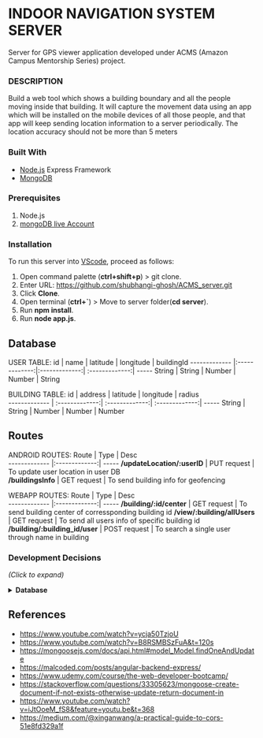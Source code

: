 # INDOOR NAVIGATION SYSTEM SERVER
Server for GPS viewer application developed under ACMS (Amazon Campus Mentorship Series) project.

### DESCRIPTION
Build a web tool which shows a building boundary and all the people moving inside that building. It will capture the movement data using an app which will be installed on the mobile devices of all those people, and that app will keep sending location information to a server periodically. The location accuracy should not be more than 5 meters

### Built With
* [Node.js](https://nodejs.org/en/) Express Framework
* [MongoDB](https://account.mongodb.com/account/login?n=%2Fv2%2F5e8343fb691e4543801d0978&nextHash=%23metrics%2FreplicaSet%2F5e8351951b6cc014eb2fd163%2Fexplorer%2Ftest%2Fposts%2Ffind)

### Prerequisites
1. Node.js
2. [mongoDB live Account](https://account.mongodb.com/account/login?n=%2Fv2%2F5e8343fb691e4543801d0978&nextHash=%23metrics%2FreplicaSet%2F5e8351951b6cc014eb2fd163%2Fexplorer%2Ftest%2Fposts%2Ffind)

### Installation
To run this server into [VScode](https://code.visualstudio.com/), proceed as follows:

1. Open command palette (**ctrl+shift+p**) > git clone.
2. Enter URL: https://github.com/shubhangi-ghosh/ACMS_server.git
3. Click **Clone**.
4. Open terminal (**ctrl+`**) > Move to server folder(**cd server**).
5. Run **npm install**.
6. Run **node app.js**.

## Database
USER TABLE:
 id       |  name | latitude          | longitude  | buildingId
 ------------- |:-------------:|:-------------:| :-------------:| -----
 String | String | Number | Number | String
 
BUILDING TABLE:
 id        | address  | latitude       | longitude          | radius  
 ------------- | :-------------:| :-------------:| :-------------:| -----
 String | String | Number | Number | Number 
 
## Routes
ANDROID ROUTES:
 Route        | Type          | Desc  
 ------------- |:-------------:| -----
 **/updateLocation/:userID** | PUT request | To update user location in user DB  
 **/buildingsInfo** | GET request | To send building info for geofencing 
 
WEBAPP ROUTES:
 Route        | Type          | Desc  
 ------------- |:-------------:| -----
 **/building/:id/center** | GET request | To send building center of corressponding building id
 **/view/:building/allUsers** | GET request | To send all users info of specific building id
 **/building/:building_id/user** | POST request | To search a single user through name in building

### Development Decisions
*(Click to expand)*
<details>
  <summary><b>Database</b></summary>
  <br />
  There are two types of databases SQL and NOSQL <br />

  1. <b>SQL </b> <br />
     - SQL databases are primarily referred to as Relational Databases (RDBMS).They are table-based databases.<br />
     - SQL databases use structured query language (SQL) for defining and manipulating data.They have predefined schema.<br />
     - Relational databases like MySQL Database, Oracle, Ms SQL Server, Sybase, etc. use SQL.<br />
  2. <b> NOSQL </b> <br />
     - NoSQL databases are primarily referred to as Non-relational or Distributed Databases.They are document based, key-value pairs, graph databases.<br />
     - NoSQL database stands for "Not Only SQL" or "Not SQL.”.They  have dynamic schema.<br />
     - MongoDB, Redis, etc use NOSQL.<br />
<br/> <br />

  <b><u>Our solution:</u></b><br />
 We are using NoSQL database MongoDB Atlas.<br />
 <ul>
   <li> NOSQL gives the flexibility to change data schema without modifying any of the existing data.</li>
   <li> The database doesn’t require a database administrator.</li>
   <li> It’s high-performing for simple queries.</li>
   <li> Highly flexible as new columns or fields can be added on MongoDB without affecting existing rows or application performance.</li>
</ul>
    
  <br /><br />
</details>


## References
- https://www.youtube.com/watch?v=ycja50TzjoU  
- https://www.youtube.com/watch?v=B8RSMBSzFuA&t=120s 
- https://mongoosejs.com/docs/api.html#model_Model.findOneAndUpdate 
- https://malcoded.com/posts/angular-backend-express/ 
- https://www.udemy.com/course/the-web-developer-bootcamp/
- https://stackoverflow.com/questions/33305623/mongoose-create-document-if-not-exists-otherwise-update-return-document-in
- https://www.youtube.com/watch?v=iJtOoeM_fS8&feature=youtu.be&t=368
- https://medium.com/@xinganwang/a-practical-guide-to-cors-51e8fd329a1f
